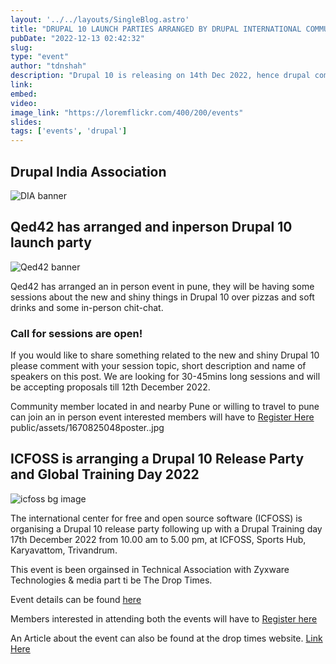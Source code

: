 ```yaml
---
layout: '../../layouts/SingleBlog.astro'
title: "DRUPAL 10 LAUNCH PARTIES ARRANGED BY DRUPAL INTERNATIONAL COMMUNITY"
pubDate: "2022-12-13 02:42:32"
slug:
type: "event"
author: "tdnshah"
description: "Drupal 10 is releasing on 14th Dec 2022, hence drupal community have arranged few online and offline events, the details of this events are and registration links for the same have beem collated in this blog post."
link: 
embed: 
video: 
image_link: "https://loremflickr.com/400/200/events"
slides: 
tags: ['events', 'drupal']
---
```

## Drupal India Association

<Image src="/assets/blog/images/1670568915127.jpeg" aspectRatio="0.5" alt="DIA banner">

## Qed42 has arranged and inperson Drupal 10 launch party
<Image src="/assets/blog/images/1670845590953.jpeg" aspectRatio="1" alt="Qed42 banner">

Qed42 has arranged an in person event in pune, they will be having some sessions about the new and shiny things in Drupal 10 over pizzas and soft drinks and some in-person chit-chat. 

### Call for sessions are open!
If you would like to share something related to the new and shiny Drupal 10 please comment with your session topic, short description and name of speakers on this post. We are looking for 30-45mins long sessions and will be accepting proposals till 12th December 2022.

Community member located in and nearby Pune or willing to travel to pune can join an in person event interested members will have to [Register Here](https://bit.ly/3Y9cc3T)
public/assets/1670825048poster..jpg

## ICFOSS is arranging a Drupal 10 Release Party and Global Training Day 2022
<Image src="/assets/blog/images/1670825048poster.jpg" aspectRatio="1" alt="icfoss bg image">

The international center for free and open source software (ICFOSS) is organising a Drupal 10 release party following up with a Drupal Training day 17th December 2022 from 10.00 am to 5.00 pm, at ICFOSS, Sports Hub, Karyavattom, Trivandrum.

This event is been orgainsed in Technical Association with Zyxware Technologies & media part ti be The Drop Times.

Event details can be found [here](https://icfoss.in/event-details/166)

Members interested in attending both the events will have to [Register here](https://www.thedroptimes.com/event/gtd2022-kerala/register)

An Article about the event can also be found at the drop times website. [Link Here](https://www.thedroptimes.com/events/27608/drupal-launch-party-kerala)